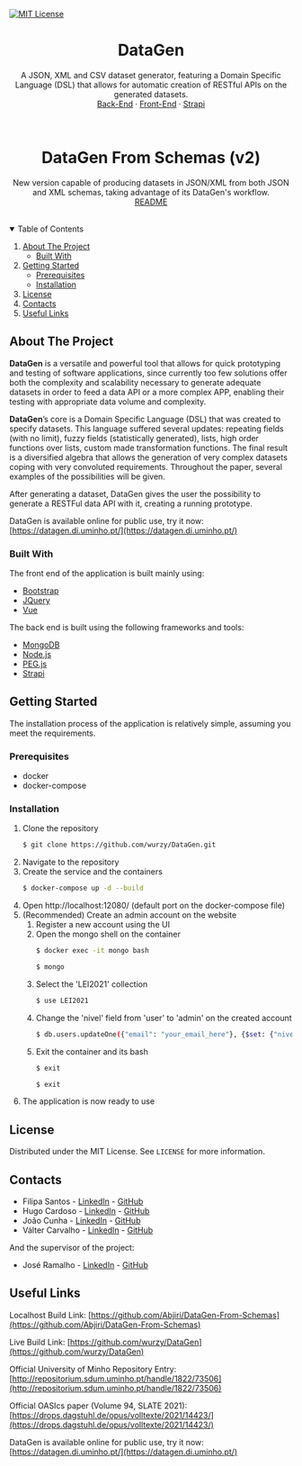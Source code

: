 <!--
*** Thanks for checking out the Best-README-Template. If you have a suggestion
*** that would make this better, please fork the repo and create a pull request
*** or simply open an issue with the tag "enhancement".
*** Thanks again! Now go create something AMAZING! :D
-->



<!-- PROJECT SHIELDS -->
<!--
*** I'm using markdown "reference style" links for readability.
*** Reference links are enclosed in brackets [ ] instead of parentheses ( ).
*** See the bottom of this document for the declaration of the reference variables
*** for contributors-url, forks-url, etc. This is an optional, concise syntax you may use.
*** https://www.markdownguide.org/basic-syntax/#reference-style-links
-->
[![MIT License][license-shield]][license-url]


<!-- PROJECT LOGO -->
<p align="center">

  <h1 align="center">DataGen</h1>

  <p align="center">
    A JSON, XML and CSV dataset generator, featuring a Domain Specific Language (DSL) that allows for automatic creation of RESTful APIs on the generated datasets. 
    <br />
    <a href="https://github.com/wurzy/DataGen/tree/main/backend">Back-End</a>
    ·
    <a href="https://github.com/wurzy/DataGen/tree/main/frontend">Front-End</a>
    ·
    <a href="https://github.com/wurzy/DataGen/tree/main/strapi">Strapi</a>
  </p>
</p>



<br />
<p align="center">

  <h1 align="center">DataGen From Schemas (v2)</h1>

  <p align="center">
    New version capable of producing datasets in JSON/XML from both JSON and XML schemas, taking advantage of its DataGen's workflow. 
    <br />
    <a href="https://github.com/wurzy/DataGen/tree/main/dfs_frontend">README</a>
  </p>
</p>



<br />
<!-- TABLE OF CONTENTS -->
<details open="open">
  <summary>Table of Contents</summary>
  <ol>
    <li>
      <a href="#about-the-project">About The Project</a>
      <ul>
        <li><a href="#built-with">Built With</a></li>
      </ul>
    </li>
    <li>
      <a href="#getting-started">Getting Started</a>
      <ul>
        <li><a href="#prerequisites">Prerequisites</a></li>
        <li><a href="#installation">Installation</a></li>
      </ul>
    </li>
    <li><a href="#license">License</a></li>
    <li><a href="#contacts">Contacts</a></li>
    <li><a href="#useful-contact">Useful Links</a></li>
  </ol>
</details>



<!-- ABOUT THE PROJECT -->
## About The Project

**DataGen** is a versatile and powerful tool that allows for quick prototyping and testing of software applications, since currently too few solutions offer both the complexity and scalability necessary to generate adequate datasets in order to feed a data API or a more complex APP, enabling their testing with appropriate data volume and complexity.

**DataGen**’s core is a Domain Specific Language (DSL) that was created to specify datasets. This language suffered several updates: repeating fields (with no limit), fuzzy fields (statistically generated), lists, high order functions over lists, custom made transformation functions. The final result is a diversified algebra that allows the generation of very complex datasets coping with very convoluted requirements. Throughout the paper, several examples of the possibilities will be given. 

After generating a dataset, DataGen gives the user the possibility to generate a RESTFul data API with it, creating a running prototype. 

DataGen is available online for public use, try it now: [https://datagen.di.uminho.pt/](https://datagen.di.uminho.pt/)

### Built With

The front end of the application is built mainly using:
* [Bootstrap](https://getbootstrap.com/)
* [JQuery](https://jquery.com/)
* [Vue](https://vuejs.org/)

The back end is built using the following frameworks and tools:
* [MongoDB](https://www.mongodb.com/)
* [Node.js](https://nodejs.org/en/)
* [PEG.js](https://pegjs.org/)
* [Strapi](https://strapi.io/)



<!-- GETTING STARTED -->
## Getting Started

The installation process of the application is relatively simple, assuming you meet the requirements.

### Prerequisites

* docker
* docker-compose

### Installation

1. Clone the repository
   ```sh
   $ git clone https://github.com/wurzy/DataGen.git
   ```
2. Navigate to the repository
3. Create the service and the containers
   ```sh
   $ docker-compose up -d --build
   ```
4. Open http://localhost:12080/ (default port on the docker-compose file)
5. (Recommended) Create an admin account on the website
    1. Register a new account using the UI
    2. Open the mongo shell on the container
        ```sh
        $ docker exec -it mongo bash
        ```
        ```sh
        $ mongo
        ```
    3. Select the 'LEI2021' collection
        ```sh
        $ use LEI2021
        ```
    4. Change the 'nivel' field from 'user' to 'admin' on the created account
        ```sh
        $ db.users.updateOne({"email": "your_email_here"}, {$set: {"nivel": "admin"}});
        ```
    5. Exit the container and its bash
        ```sh
        $ exit
        ```
        ```sh
        $ exit
        ```
6. The application is now ready to use


<!-- LICENSE -->
## License

Distributed under the MIT License. See `LICENSE` for more information.



<!-- CONTACT -->
## Contacts

* Filipa Santos - [LinkedIn](https://www.linkedin.com/in/filipa-santos-00111b1b5/) - [GitHub](https://github.com/fliper6)
* Hugo Cardoso - [LinkedIn](https://www.linkedin.com/in/hugo-cardoso99/) - [GitHub](https://github.com/Abjiri)
* João Cunha - [LinkedIn](https://www.linkedin.com/in/jo%C3%A3o-cunha-6aab35215/) - [GitHub](https://github.com/Jcc20)
* Válter Carvalho - [LinkedIn](https://www.linkedin.com/in/valterfpcarvalho/) - [GitHub](https://github.com/wurzy)

And the supervisor of the project:

* José Ramalho - [LinkedIn](https://pt.linkedin.com/in/josé-carlos-ramalho-ab5535a) - [GitHub](https://github.com/jcramalho)



<!-- LINKS -->
## Useful Links

Localhost Build Link: [https://github.com/Abjiri/DataGen-From-Schemas](https://github.com/Abjiri/DataGen-From-Schemas)

Live Build Link: [https://github.com/wurzy/DataGen](https://github.com/wurzy/DataGen)

Official University of Minho Repository Entry: [http://repositorium.sdum.uminho.pt/handle/1822/73506](http://repositorium.sdum.uminho.pt/handle/1822/73506)

Official OASIcs paper (Volume 94, SLATE 2021): [https://drops.dagstuhl.de/opus/volltexte/2021/14423/](https://drops.dagstuhl.de/opus/volltexte/2021/14423/)

DataGen is available online for public use, try it now: [https://datagen.di.uminho.pt/](https://datagen.di.uminho.pt/)


<!-- MARKDOWN LINKS & IMAGES -->
<!-- https://www.markdownguide.org/basic-syntax/#reference-style-links -->
[contributors-shield]: https://img.shields.io/github/contributors/othneildrew/Best-README-Template.svg?style=for-the-badge
[contributors-url]: https://github.com/wurzy/DataGen/graphs/contributors
[forks-shield]: https://img.shields.io/github/forks/othneildrew/Best-README-Template.svg?style=for-the-badge
[forks-url]: https://github.com/wurzy/DataGen/network/members
[stars-shield]: https://img.shields.io/github/stars/othneildrew/Best-README-Template.svg?style=for-the-badge
[stars-url]: https://github.com/wurzy/DataGen/stargazers
[issues-shield]: https://img.shields.io/github/issues/othneildrew/Best-README-Template.svg?style=for-the-badge
[issues-url]: https://github.com/wurzy/DataGen/issues
[license-shield]: https://img.shields.io/github/license/othneildrew/Best-README-Template.svg?style=for-the-badge
[license-url]: https://github.com/wurzy/DataGen/blob/main/LICENSE
